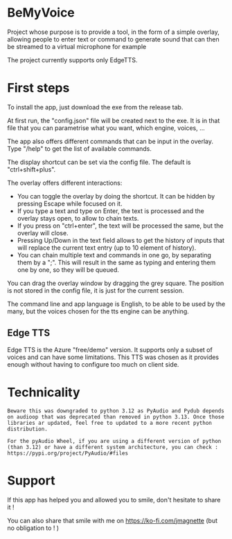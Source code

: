 # BeMyVoice
Project whose purpose is to provide a tool, in the form of a simple overlay, allowing people to enter text or command to generate sound that can then be streamed to a virtual microphone for example

The project currently supports only EdgeTTS.

# First steps
To install the app, just download the exe from the release tab.

At first run, the "config.json" file will be created next to the exe. It is in that file that you can parametrise what you want, which engine, voices, ...

The app also offers different commands that can be input in the overlay. Type "/help" to get the list of available commands.

The display shortcut can be set via the config file. The default is "ctrl+shift+plus".

The overlay offers different interactions:
- You can toggle the overlay by doing the shortcut. It can be hidden by pressing Escape while focused on it.
- If you type a text and type on Enter, the text is processed and the overlay stays open, to allow to chain texts. 
- If you press on "ctrl+enter", the text will be processed the same, but the overlay will close. 
- Pressing Up/Down in the text field allows to get the history of inputs that will replace the current text entry (up to 10 element of history). 
- You can chain multiple text and commands in one go, by separating them by a ";". This will result in the same as typing and entering them one by one, so they will be queued.

You can drag the overlay window by dragging the grey square. The position is not stored in the config file, it is just for the current session.

The command line and app language is English, to be able to be used by the many, but the voices chosen for the tts engine can be anything.

## Edge TTS
Edge TTS is the Azure "free/demo" version. It supports only a subset of voices and can have some limitations. 
This TTS was chosen as it provides enough without having to configure too much on client side.

# Technicality
    Beware this was downgraded to python 3.12 as PyAudio and Pydub depends on audioop that was deprecated than removed in python 3.13. Once those libraries ar updated, feel free to updated to a more recent python distribution.

    For the pyAudio Wheel, if you are using a different version of python (than 3.12) or have a different system architecture, you can check :
    https://pypi.org/project/PyAudio/#files

# Support
If this app has helped you and allowed you to smile, don't hesitate to share it !

You can also share that smile with me on https://ko-fi.com/jmagnette (but no obligation to ! )